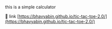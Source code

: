 this is a simple calculator

🔗 link [https://bhavyabin.github.io/tic-tac-toe-2.0/](https://bhavyabin.github.io/tic-tac-toe-2.0/)
